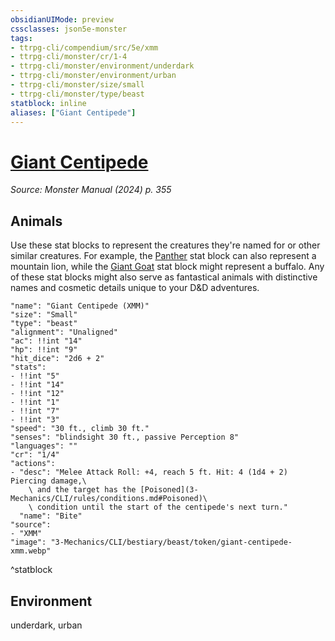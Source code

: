 ```yaml
---
obsidianUIMode: preview
cssclasses: json5e-monster
tags:
- ttrpg-cli/compendium/src/5e/xmm
- ttrpg-cli/monster/cr/1-4
- ttrpg-cli/monster/environment/underdark
- ttrpg-cli/monster/environment/urban
- ttrpg-cli/monster/size/small
- ttrpg-cli/monster/type/beast
statblock: inline
aliases: ["Giant Centipede"]
---
```

# [Giant Centipede](3-Mechanics\CLI\bestiary\beast/giant-centipede-xmm.md)
*Source: Monster Manual (2024) p. 355*  

## Animals

Use these stat blocks to represent the creatures they're named for or other similar creatures. For example, the [Panther](3-Mechanics/CLI/bestiary/beast/panther-xmm.md) stat block can also represent a mountain lion, while the [Giant Goat](3-Mechanics/CLI/bestiary/beast/giant-goat-xmm.md) stat block might represent a buffalo. Any of these stat blocks might also serve as fantastical animals with distinctive names and cosmetic details unique to your D&D adventures.

```statblock
"name": "Giant Centipede (XMM)"
"size": "Small"
"type": "beast"
"alignment": "Unaligned"
"ac": !!int "14"
"hp": !!int "9"
"hit_dice": "2d6 + 2"
"stats":
- !!int "5"
- !!int "14"
- !!int "12"
- !!int "1"
- !!int "7"
- !!int "3"
"speed": "30 ft., climb 30 ft."
"senses": "blindsight 30 ft., passive Perception 8"
"languages": ""
"cr": "1/4"
"actions":
- "desc": "Melee Attack Roll: +4, reach 5 ft. Hit: 4 (1d4 + 2) Piercing damage,\
    \ and the target has the [Poisoned](3-Mechanics/CLI/rules/conditions.md#Poisoned)\
    \ condition until the start of the centipede's next turn."
  "name": "Bite"
"source":
- "XMM"
"image": "3-Mechanics/CLI/bestiary/beast/token/giant-centipede-xmm.webp"
```
^statblock

## Environment

underdark, urban